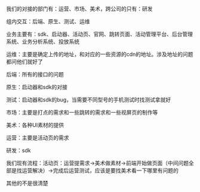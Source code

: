 我们的对接的部门有：运营、市场、美术，跨公司的只有：研发

组内交互：后端、原生、测试、运维

业务主要有：sdk、启动器、活动页、官网、跳转页面、活动管理平台、后台管理系统、业务分析系统、投放系统

运维：主要是确定上传的地址，和对应的一些资源的cdn的地址。涉及地址的问题都问他们就好了

后端：所有的接口的问题

原生：启动器和sdk的对接

测试：启动器和sdk的bug，当需要不同型号的手机测试时找测试拿就好

市场：主要是打点的需求和一些跳转的需求和一些视屏页的制作等

美术：各种UI素材的提供

运营：主要是活动页的需求

研发：sdk

我们现有流程：活动页：运营提需求->美术做素材->前端开始做页面（中间问题全部是找运营解决）->完成后运营测试，应该是要找美术看一下哪里有问题的

其他的不是很清楚

